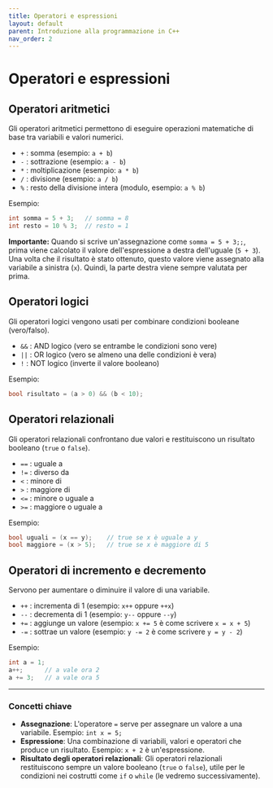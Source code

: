 ```yaml
---
title: Operatori e espressioni
layout: default
parent: Introduzione alla programmazione in C++
nav_order: 2
---
```

# Operatori e espressioni

## Operatori aritmetici

Gli operatori aritmetici permettono di eseguire operazioni matematiche di base tra variabili e valori numerici.

- `+`  : somma (esempio: `a + b`)
- `-`  : sottrazione (esempio: `a - b`)
- `*`  : moltiplicazione (esempio: `a * b`)
- `/`  : divisione (esempio: `a / b`)
- `%`  : resto della divisione intera (modulo, esempio: `a % b`)

Esempio:
```cpp
int somma = 5 + 3;   // somma = 8
int resto = 10 % 3;  // resto = 1
```
**Importante:** Quando si scrive un'assegnazione come `somma = 5 + 3;;`, prima viene calcolato il valore dell'espressione a destra dell'uguale (`5 + 3`). Una volta che il risultato è stato ottenuto, questo valore viene assegnato alla variabile a sinistra (`x`). Quindi, la parte destra viene sempre valutata per prima.

## Operatori logici

Gli operatori logici vengono usati per combinare condizioni booleane (vero/falso).

- `&&` : AND logico (vero se entrambe le condizioni sono vere)
- `||` : OR logico (vero se almeno una delle condizioni è vera)
- `!`  : NOT logico (inverte il valore booleano)

Esempio:
```cpp
bool risultato = (a > 0) && (b < 10);
```

## Operatori relazionali

Gli operatori relazionali confrontano due valori e restituiscono un risultato booleano (`true` o `false`).

- `==` : uguale a
- `!=` : diverso da
- `<`  : minore di
- `>`  : maggiore di
- `<=` : minore o uguale a
- `>=` : maggiore o uguale a

Esempio:
```cpp
bool uguali = (x == y);    // true se x è uguale a y
bool maggiore = (x > 5);   // true se x è maggiore di 5
```

## Operatori di incremento e decremento

Servono per aumentare o diminuire il valore di una variabile.

- `++` : incrementa di 1 (esempio: `x++` oppure `++x`)
- `--` : decrementa di 1 (esempio: `y--` oppure `--y`)
- `+=` : aggiunge un valore (esempio: `x += 5` è come scrivere `x = x + 5`)
- `-=` : sottrae un valore (esempio: `y -= 2` è come scrivere `y = y - 2`)

Esempio:
```cpp
int a = 1;
a++;      // a vale ora 2
a += 3;   // a vale ora 5
```

---

### Concetti chiave

- **Assegnazione**: L'operatore `=` serve per assegnare un valore a una variabile. Esempio: `int x = 5;`
- **Espressione**: Una combinazione di variabili, valori e operatori che produce un risultato. Esempio: `x + 2` è un'espressione.
- **Risultato degli operatori relazionali**: Gli operatori relazionali restituiscono sempre un valore booleano (`true` o `false`), utile per le condizioni nei costrutti come `if` o `while` (le vedremo successivamente).